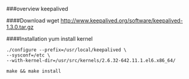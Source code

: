 ###overview
	keepalived
	
####Download
	wget http://www.keepalived.org/software/keepalived-1.3.0.tar.gz
	
####Installation
	yum install kernel 

	./configure --prefix=/usr/local/keepalived \
	--sysconf=/etc \
	--with-kernel-dir=/usr/src/kernels/2.6.32-642.11.1.el6.x86_64/
	
	make && make install